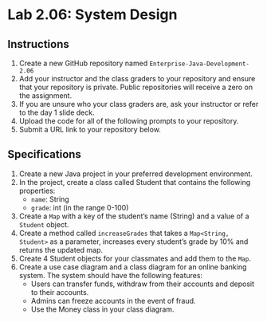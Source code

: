 # Lab 2.06: System Design 

## Instructions

1. Create a new GitHub repository named `Enterprise-Java-Development-2.06`
2. Add your instructor and the class graders to your repository and ensure that your repository is private. Public repositories will receive a zero on the assignment.
3. If you are unsure who your class graders are, ask your instructor or refer to the day 1 slide deck.
4. Upload the code for all of the following prompts to your repository.
5. Submit a URL link to your repository below.

## Specifications
1. Create a new Java project in your preferred development environment.
2. In the project, create a class called Student that contains the following properties:
    - `name`: String
    - `grade`: int (in the range 0-100)
3. Create a `Map` with a key of the student’s name (String) and a value of a `Student` object.
4. Create a method called `increaseGrades` that takes a `Map<String, Student>` as a parameter, increases every student’s grade by 10% and returns the updated map.
5. Create 4 Student objects for your classmates and add them to the `Map`.
6. Create a use case diagram and a class diagram for an online banking system. The system should have the following features:
    - Users can transfer funds, withdraw from their accounts and deposit to their accounts.
    - Admins can freeze accounts in the event of fraud.
    - Use the Money class in your class diagram.
